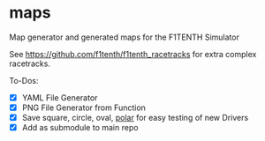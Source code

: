 # maps
Map generator and generated maps for the F1TENTH Simulator

See https://github.com/f1tenth/f1tenth_racetracks for extra complex racetracks. 

To-Dos:
- [X] YAML File Generator
- [X] PNG File Generator from Function 
- [X] Save square, circle, oval, [polar](https://www.desmos.com/calculator/y25deezef3) for easy testing of new Drivers
- [X] Add as submodule to main repo
